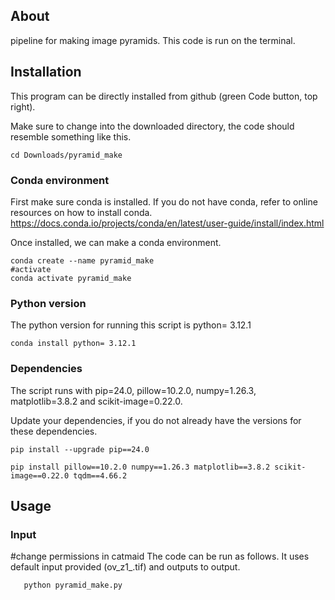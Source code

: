 
## About
pipeline for making image pyramids.
This code is run on the terminal.

## Installation
This program can be directly installed from github (green Code button, top right).

Make sure to change into the downloaded directory, the code should resemble something like this.

```bash=
cd Downloads/pyramid_make
```

### Conda environment
First make sure conda is installed. If you do not have conda, refer to online resources on how to install conda.
https://docs.conda.io/projects/conda/en/latest/user-guide/install/index.html

Once installed, we can make a conda environment.

```bash=
conda create --name pyramid_make
#activate
conda activate pyramid_make
```

### Python version
The python version for running this script is python= 3.12.1 
```bash=
conda install python= 3.12.1 
```

### Dependencies
The script runs with pip=24.0, pillow=10.2.0, numpy=1.26.3, matplotlib=3.8.2 and scikit-image=0.22.0.

Update your dependencies, if you do not already have the versions for these dependencies.

```bash=
pip install --upgrade pip==24.0

pip install pillow==10.2.0 numpy==1.26.3 matplotlib==3.8.2 scikit-image==0.22.0 tqdm==4.66.2
```

## Usage
### Input
#change permissions in catmaid
The code can be run as follows. It uses default input provided (ov_z1_.tif) and outputs to output.
```bash=
   python pyramid_make.py
```

